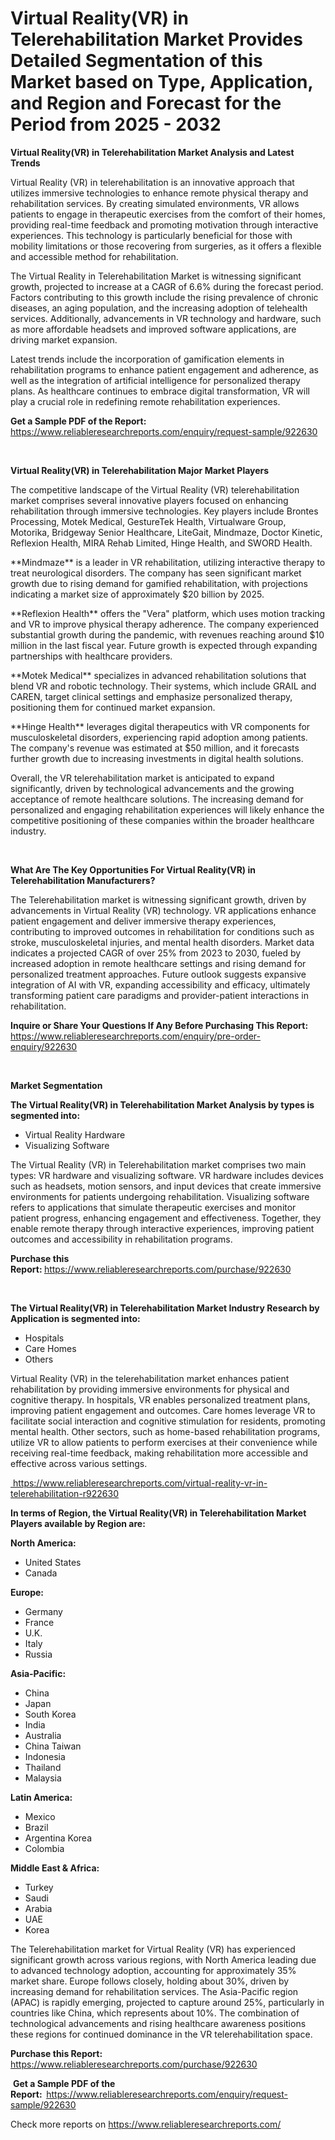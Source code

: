 <p><h1>Virtual Reality(VR) in Telerehabilitation Market Provides Detailed Segmentation of this Market based on Type, Application, and Region and Forecast for the Period from 2025 - 2032</h1></p><p><strong>Virtual Reality(VR) in Telerehabilitation Market Analysis and Latest Trends</strong></p>
<p><p>Virtual Reality (VR) in telerehabilitation is an innovative approach that utilizes immersive technologies to enhance remote physical therapy and rehabilitation services. By creating simulated environments, VR allows patients to engage in therapeutic exercises from the comfort of their homes, providing real-time feedback and promoting motivation through interactive experiences. This technology is particularly beneficial for those with mobility limitations or those recovering from surgeries, as it offers a flexible and accessible method for rehabilitation.</p><p>The Virtual Reality in Telerehabilitation Market is witnessing significant growth, projected to increase at a CAGR of 6.6% during the forecast period. Factors contributing to this growth include the rising prevalence of chronic diseases, an aging population, and the increasing adoption of telehealth services. Additionally, advancements in VR technology and hardware, such as more affordable headsets and improved software applications, are driving market expansion. </p><p>Latest trends include the incorporation of gamification elements in rehabilitation programs to enhance patient engagement and adherence, as well as the integration of artificial intelligence for personalized therapy plans. As healthcare continues to embrace digital transformation, VR will play a crucial role in redefining remote rehabilitation experiences.</p></p>
<p><strong>Get a Sample PDF of the Report:&nbsp;</strong> <a href="https://www.reliableresearchreports.com/enquiry/request-sample/922630?utm_campaign=2296&utm_medium=2&utm_source=Github&utm_content=ia&utm_term=11032025&utm_id=virtual-realityvr-in-telerehabilitation">https://www.reliableresearchreports.com/enquiry/request-sample/922630</a></p>
<p>&nbsp;</p>
<p><strong>Virtual Reality(VR) in Telerehabilitation Major Market Players</strong></p>
<p><p>The competitive landscape of the Virtual Reality (VR) telerehabilitation market comprises several innovative players focused on enhancing rehabilitation through immersive technologies. Key players include Brontes Processing, Motek Medical, GestureTek Health, Virtualware Group, Motorika, Bridgeway Senior Healthcare, LiteGait, Mindmaze, Doctor Kinetic, Reflexion Health, MIRA Rehab Limited, Hinge Health, and SWORD Health.</p><p>**Mindmaze** is a leader in VR rehabilitation, utilizing interactive therapy to treat neurological disorders. The company has seen significant market growth due to rising demand for gamified rehabilitation, with projections indicating a market size of approximately $20 billion by 2025.</p><p>**Reflexion Health** offers the "Vera" platform, which uses motion tracking and VR to improve physical therapy adherence. The company experienced substantial growth during the pandemic, with revenues reaching around $10 million in the last fiscal year. Future growth is expected through expanding partnerships with healthcare providers.</p><p>**Motek Medical** specializes in advanced rehabilitation solutions that blend VR and robotic technology. Their systems, which include GRAIL and CAREN, target clinical settings and emphasize personalized therapy, positioning them for continued market expansion.</p><p>**Hinge Health** leverages digital therapeutics with VR components for musculoskeletal disorders, experiencing rapid adoption among patients. The company's revenue was estimated at $50 million, and it forecasts further growth due to increasing investments in digital health solutions.</p><p>Overall, the VR telerehabilitation market is anticipated to expand significantly, driven by technological advancements and the growing acceptance of remote healthcare solutions. The increasing demand for personalized and engaging rehabilitation experiences will likely enhance the competitive positioning of these companies within the broader healthcare industry.</p></p>
<p>&nbsp;</p>
<p><strong>What Are The Key Opportunities For Virtual Reality(VR) in Telerehabilitation Manufacturers?</strong></p>
<p><p>The Telerehabilitation market is witnessing significant growth, driven by advancements in Virtual Reality (VR) technology. VR applications enhance patient engagement and deliver immersive therapy experiences, contributing to improved outcomes in rehabilitation for conditions such as stroke, musculoskeletal injuries, and mental health disorders. Market data indicates a projected CAGR of over 25% from 2023 to 2030, fueled by increased adoption in remote healthcare settings and rising demand for personalized treatment approaches. Future outlook suggests expansive integration of AI with VR, expanding accessibility and efficacy, ultimately transforming patient care paradigms and provider-patient interactions in rehabilitation.</p></p>
<p><strong>Inquire or Share Your Questions If Any Before Purchasing This Report:</strong> <a href="https://www.reliableresearchreports.com/enquiry/pre-order-enquiry/922630?utm_campaign=2296&utm_medium=2&utm_source=Github&utm_content=ia&utm_term=11032025&utm_id=virtual-realityvr-in-telerehabilitation">https://www.reliableresearchreports.com/enquiry/pre-order-enquiry/922630</a></p>
<p>&nbsp;</p>
<p><strong>Market Segmentation</strong></p>
<p><strong>The Virtual Reality(VR) in Telerehabilitation Market Analysis by types is segmented into:</strong></p>
<p><ul><li>Virtual Reality Hardware</li><li>Visualizing Software</li></ul></p>
<p><p>The Virtual Reality (VR) in Telerehabilitation market comprises two main types: VR hardware and visualizing software. VR hardware includes devices such as headsets, motion sensors, and input devices that create immersive environments for patients undergoing rehabilitation. Visualizing software refers to applications that simulate therapeutic exercises and monitor patient progress, enhancing engagement and effectiveness. Together, they enable remote therapy through interactive experiences, improving patient outcomes and accessibility in rehabilitation programs.</p></p>
<p><strong>Purchase this Report:&nbsp;</strong><a href="https://www.reliableresearchreports.com/purchase/922630?utm_campaign=2296&utm_medium=2&utm_source=Github&utm_content=ia&utm_term=11032025&utm_id=virtual-realityvr-in-telerehabilitation">https://www.reliableresearchreports.com/purchase/922630</a></p>
<p>&nbsp;</p>
<p><strong>The Virtual Reality(VR) in Telerehabilitation Market Industry Research by Application is segmented into:</strong></p>
<p><ul><li>Hospitals</li><li>Care Homes</li><li>Others</li></ul></p>
<p><p>Virtual Reality (VR) in the telerehabilitation market enhances patient rehabilitation by providing immersive environments for physical and cognitive therapy. In hospitals, VR enables personalized treatment plans, improving patient engagement and outcomes. Care homes leverage VR to facilitate social interaction and cognitive stimulation for residents, promoting mental health. Other sectors, such as home-based rehabilitation programs, utilize VR to allow patients to perform exercises at their convenience while receiving real-time feedback, making rehabilitation more accessible and effective across various settings.</p></p>
<p><a href="https://www.reliableresearchreports.com/virtual-reality-vr-in-telerehabilitation-r922630?utm_campaign=2296&utm_medium=2&utm_source=Github&utm_content=ia&utm_term=11032025&utm_id=virtual-realityvr-in-telerehabilitation">&nbsp;https://www.reliableresearchreports.com/virtual-reality-vr-in-telerehabilitation-r922630</a></p>
<p><strong>In terms of Region, the Virtual Reality(VR) in Telerehabilitation Market Players available by Region are:</strong></p>
<p>
    <p> <strong> North America: </strong>
        <ul>
            <li>United States</li>
            <li>Canada</li>
        </ul>
        </p> 
    <p> <strong> Europe: </strong>
        <ul>
            <li>Germany</li>
            <li>France</li>
            <li>U.K.</li>
            <li>Italy</li>
            <li>Russia</li>
        </ul>
        </p> 
    <p> <strong> Asia-Pacific: </strong>
        <ul>
            <li>China</li>
            <li>Japan</li>
            <li>South Korea</li>
            <li>India</li>
            <li>Australia</li>
            <li>China Taiwan</li>
            <li>Indonesia</li>
            <li>Thailand</li>
            <li>Malaysia</li>
        </ul>
        </p> 
    <p> <strong> Latin America: </strong>
        <ul>
            <li>Mexico</li>
            <li>Brazil</li>
            <li>Argentina Korea</li>
            <li>Colombia</li>
        </ul>
        </p> 
    <p> <strong> Middle East & Africa: </strong>
        <ul>
            <li>Turkey</li>
            <li>Saudi</li>
            <li>Arabia</li>
            <li>UAE</li>
            <li>Korea</li>
        </ul>
    </p>
    </p>
<p><p>The Telerehabilitation market for Virtual Reality (VR) has experienced significant growth across various regions, with North America leading due to advanced technology adoption, accounting for approximately 35% market share. Europe follows closely, holding about 30%, driven by increasing demand for rehabilitation services. The Asia-Pacific region (APAC) is rapidly emerging, projected to capture around 25%, particularly in countries like China, which represents about 10%. The combination of technological advancements and rising healthcare awareness positions these regions for continued dominance in the VR telerehabilitation space.</p></p>
<p><strong>Purchase this Report: </strong><a href="https://www.reliableresearchreports.com/purchase/922630?utm_campaign=2296&utm_medium=2&utm_source=Github&utm_content=ia&utm_term=11032025&utm_id=virtual-realityvr-in-telerehabilitation">https://www.reliableresearchreports.com/purchase/922630</a></p>
<p>&nbsp;<strong>Get a Sample PDF of the Report:&nbsp;&nbsp;</strong><a href="https://www.reliableresearchreports.com/enquiry/request-sample/922630?utm_campaign=2296&utm_medium=2&utm_source=Github&utm_content=ia&utm_term=11032025&utm_id=virtual-realityvr-in-telerehabilitation">https://www.reliableresearchreports.com/enquiry/request-sample/922630</a></p>
<p><strong></strong></p>
<p>Check more reports on <a href="https://www.reliableresearchreports.com/?utm_campaign=2296&utm_medium=2&utm_source=Github&utm_content=ia&utm_term=11032025&utm_id=virtual-realityvr-in-telerehabilitation">https://www.reliableresearchreports.com/</a></p>